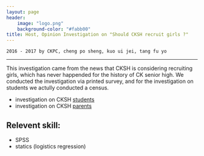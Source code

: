 ```yaml
---
layout: page
header:
    image: "logo.png"
    background-color: "#fabb00"
title: Host, Opinion Investigation on "Should CKSH recruit girls ?"
---
```


`2016 - 2017 by CKPC, cheng po sheng, kuo ui jei, tang fu yo`

---

This investigation came from the news that CKSH is considering recruiting girls, which has never happended for the history of CK senior high. We conducted the investigation via printed survey, and for the investigation on students we actully conducted a census.

- investigation on CKSH [students](https://bencer3283.github.io/docs/student.pdf)
- investigation on CKSH [parents](https://bencer3283.github.io/docs/parents.pdf)

## Relevent skill:
- SPSS
- statics (logistics regression) 